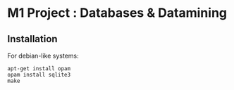 # M1 Project : Databases & Datamining

## Installation

For debian-like systems:
```
apt-get install opam
opam install sqlite3
make
```
